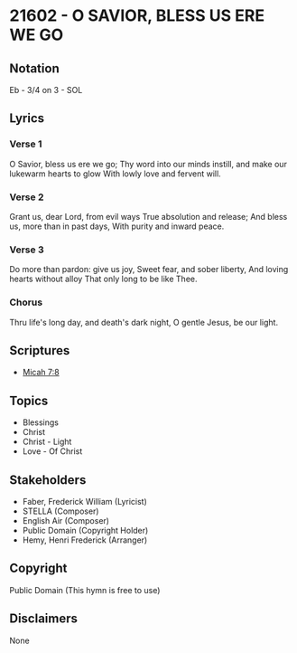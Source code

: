 # 21602 - O SAVIOR, BLESS US ERE WE GO

## Notation

Eb - 3/4 on 3 - SOL

## Lyrics

### Verse 1

O Savior, bless us ere we go; Thy word into our minds instill, and make our lukewarm hearts to glow With lowly love and fervent will.



### Verse 2

Grant us, dear Lord, from evil ways True absolution and release; And bless us, more than in past days, With purity and inward peace.

### Verse 3

Do more than pardon: give us joy, Sweet fear, and sober liberty, And loving hearts without alloy That only long to be like Thee.


### Chorus

Thru life's long day, and death's dark night, O gentle Jesus, be our light.


## Scriptures

- [Micah 7:8](https://www.biblegateway.com/passage/?search=Micah%207%3A8)

## Topics

- Blessings
- Christ
- Christ - Light
- Love - Of Christ

## Stakeholders

- Faber, Frederick William (Lyricist)
- STELLA (Composer)
- English Air (Composer)
- Public Domain (Copyright Holder)
- Hemy, Henri Frederick (Arranger)

## Copyright

Public Domain
(This hymn is free to use)

## Disclaimers

None

